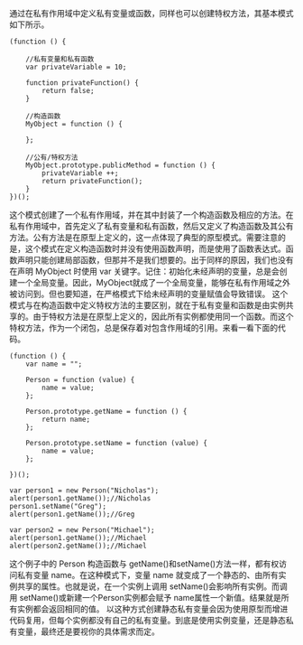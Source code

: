通过在私有作用域中定义私有变量或函数，同样也可以创建特权方法，其基本模式如下所示。

    (function () {
        
        //私有变量和私有函数
        var privateVariable = 10;
        
        function privateFunction() {
            return false;
        }
        
        //构造函数
        MyObject = function () {
            
        };
        
        //公有/特权方法
        MyObject.prototype.publicMethod = function () {
            privateVariable ++;
            return privateFunction();
        }
    })();
    
这个模式创建了一个私有作用域，并在其中封装了一个构造函数及相应的方法。在私有作用域中，首先定义了私有变量和私有函数，然后又定义了构造函数及其公有方法。公有方法是在原型上定义的，这一点体现了典型的原型模式。需要注意的是，这个模式在定义构造函数时并没有使用函数声明，而是使用了函数表达式。函数声明只能创建局部函数，但那并不是我们想要的。出于同样的原因，我们也没有在声明 MyObject 时使用 var 关键字。记住：初始化未经声明的变量，总是会创建一个全局变量。因此，MyObject就成了一个全局变量，能够在私有作用域之外被访问到。但也要知道，在严格模式下给未经声明的变量赋值会导致错误。
这个模式与在构造函数中定义特权方法的主要区别，就在于私有变量和函数是由实例共享的。由于特权方法是在原型上定义的，因此所有实例都使用同一个函数。而这个特权方法，作为一个闭包，总是保存着对包含作用域的引用。来看一看下面的代码。

    (function () {
        var name = "";

        Person = function (value) {
            name = value;
        };

        Person.prototype.getName = function () {
            return name;
        };

        Person.prototype.setName = function (value) {
            name = value;
        };

    })();

    var person1 = new Person("Nicholas");
    alert(person1.getName());//Nicholas
    person1.setName("Greg");
    alert(person1.getName());//Greg

    var person2 = new Person("Michael");
    alert(person1.getName());//Michael
    alert(person2.getName());//Michael
    
这个例子中的 Person 构造函数与 getName()和setName()方法一样，都有权访问私有变量 name。在这种模式下，变量 name 就变成了一个静态的、由所有实例共享的属性。也就是说，在一个实例上调用 setName()会影响所有实例。而调用 setName()或新建一个Person实例都会赋予 name属性一个新值。结果就是所有实例都会返回相同的值。
以这种方式创建静态私有变量会因为使用原型而增进代码复用，但每个实例都没有自己的私有变量。到底是使用实例变量，还是静态私有变量，最终还是要视你的具体需求而定。        
